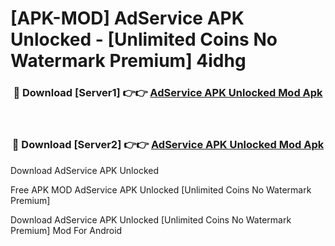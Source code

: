 # [APK-MOD] AdService APK Unlocked - [Unlimited Coins No Watermark Premium] 4idhg



<div align="center">
<h3>🔴 Download [Server1] 👉👉 <a href="https://momento.my/?title=AdService_APK_Unlocked">AdService APK Unlocked Mod Apk</a></h3><br>

<h3>🔴 Download [Server2] 👉👉 <a href="https://momento.my/?title=AdService_APK_Unlocked">AdService APK Unlocked Mod Apk</a></h3>
</div>



Download AdService APK Unlocked 

Free APK MOD AdService APK Unlocked [Unlimited Coins No Watermark Premium]

Download AdService APK Unlocked [Unlimited Coins No Watermark Premium] Mod For Android
